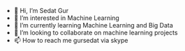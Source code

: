 - 👋 Hi, I’m Sedat Gur
- 👀 I’m interested in Machine Learning
- 🌱 I’m currently learning Machine Learning and Big Data
- 💞️ I’m looking to collaborate on machine learning projects
- 📫 How to reach me gursedat via skype

<!---
gursedat/gursedat is a ✨ special ✨ repository because its `README.md` (this file) appears on your GitHub profile.
You can click the Preview link to take a look at your changes.
--->

